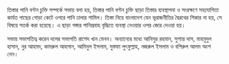 তিস্তার পানি বণ্টন চুক্তি সম্পর্কে সভায় বলা হয়, তিস্তার পানি বণ্টন চুক্তি ছাড়া তিস্তার ব্যবস্থাপনা ও সংরক্ষণে সহযোগিতা কার্যত গাছের গোড়া কেটে ওপরে পানি ঢালার শামিল। তিস্তা নিয়ে বাংলাদেশ যেন ভূরাজনীতির দ্বৈরথের শিকার না হয়, সে বিষয়ে সতর্ক করা হয়েছে। এ ছাড়া গঙ্গার পানিপ্রবাহ বৃদ্ধিতে ব্যবস্থা নেওয়ার ওপর জোর দেওয়া হয়।

সভায় সভাপতিত্ব করেন দলের সভাপতি রাশেদ খান মেনন। অন্যান্যের মধ্যে আনিসুর রহমান, সুশান্ত দাস, মাহমুদুল হাসান, নুর আহমদ, কামরুল আহসান, আমিনুল ইসলাম, মুস্তফা লুৎফুল্লাহ, নজরুল ইসলাম ও বশিরুল আলম অংশ নেন।
